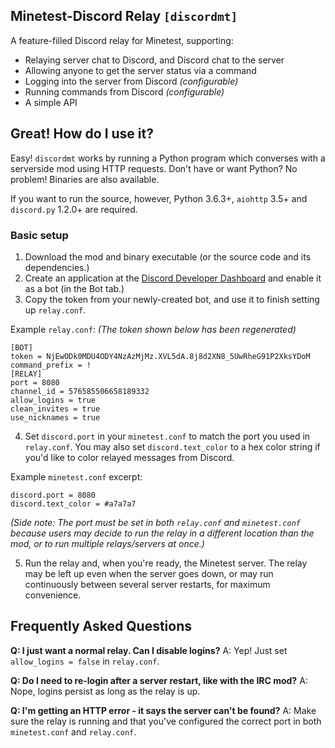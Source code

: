 ## Minetest-Discord Relay `[discordmt]`

A feature-filled Discord relay for Minetest, supporting:

- Relaying server chat to Discord, and Discord chat to the server
- Allowing anyone to get the server status via a command
- Logging into the server from Discord *(configurable)*
- Running commands from Discord *(configurable)*
- A simple API

## Great! How do I use it?

Easy! `discordmt` works by running a Python program which converses with a serverside mod using HTTP requests. Don't have or want Python? No problem! Binaries are also available.

If you want to run the source, however, Python 3.6.3+, `aiohttp` 3.5+ and `discord.py` 1.2.0+ are required.

### Basic setup

1. Download the mod and binary executable (or the source code and its dependencies.)
2. Create an application at the [Discord Developer Dashboard](https://discordapp.com/developers/applications/) and enable it as a bot (in the Bot tab.)
3. Copy the token from your newly-created bot, and use it to finish setting up `relay.conf`.

Example `relay.conf`: *(The token shown below has been regenerated)*
```
[BOT]
token = NjEwODk0MDU4ODY4NzAzMjMz.XVL5dA.8j8d2XN8_5UwRheG91P2XksYDoM
command_prefix = !
[RELAY]
port = 8080
channel_id = 576585506658189332
allow_logins = true
clean_invites = true
use_nicknames = true
```

4. Set `discord.port` in your `minetest.conf` to match the port you used in `relay.conf`. You may also set `discord.text_color` to a hex color string if you'd like to color relayed messages from Discord.

Example `minetest.conf` excerpt:
```
discord.port = 8080
discord.text_color = #a7a7a7
```
*(Side note: The port must be set in both `relay.conf` and `minetest.conf` because users may decide to run the relay in a different location than the mod, or to run multiple relays/servers at once.)*

5. Run the relay and, when you're ready, the Minetest server. The relay may be left up even when the server goes down, or may run continuously between several server restarts, for maximum convenience.

## Frequently Asked Questions

**Q: I just want a normal relay. Can I disable logins?**
A: Yep! Just set `allow_logins = false` in `relay.conf`.

**Q: Do I need to re-login after a server restart, like with the IRC mod?**
A: Nope, logins persist as long as the relay is up.

**Q: I'm getting an HTTP error - it says the server can't be found?**
A: Make sure the relay is running and that you've configured the correct port in both `minetest.conf` and `relay.conf`.



